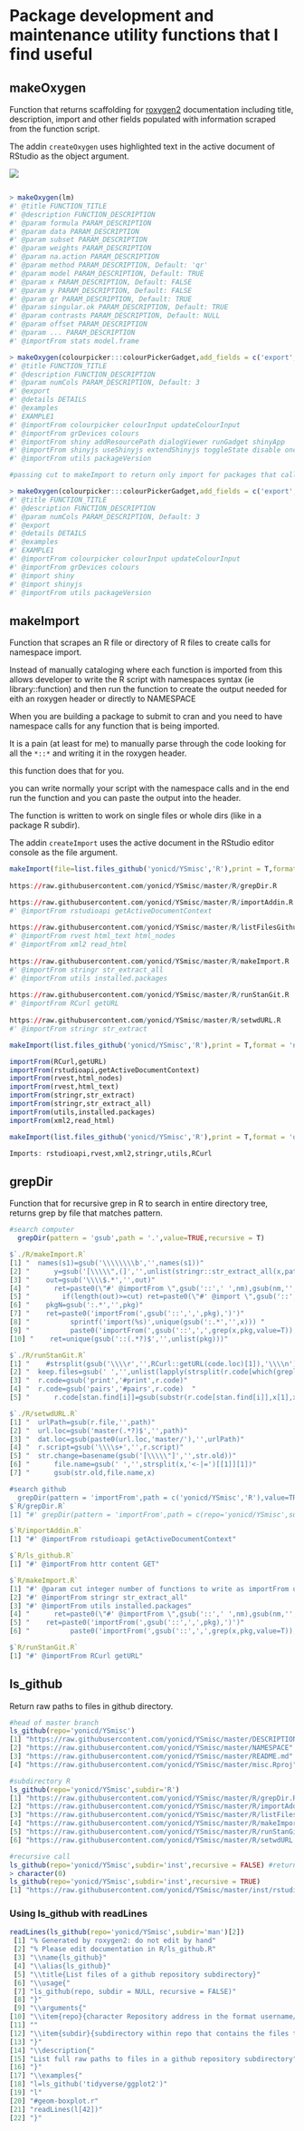 # Package development and maintenance utility functions that I find useful

## makeOxygen
Function that returns scaffolding for [roxygen2](https://cran.r-project.org/web/packages/roxygen2/vignettes/roxygen2.html) documentation including title, description, import and other fields populated with information scraped from the function script. 

The addin `createOxygen` uses highlighted text in the active document of  RStudio as the object argument.

![](https://raw.githubusercontent.com/yonicd/YSmisc/master/Miscellaneous/makeOxygen.gif)

```r

> makeOxygen(lm)
#' @title FUNCTION_TITLE
#' @description FUNCTION_DESCRIPTION
#' @param formula PARAM_DESCRIPTION
#' @param data PARAM_DESCRIPTION
#' @param subset PARAM_DESCRIPTION
#' @param weights PARAM_DESCRIPTION
#' @param na.action PARAM_DESCRIPTION
#' @param method PARAM_DESCRIPTION, Default: 'qr'
#' @param model PARAM_DESCRIPTION, Default: TRUE
#' @param x PARAM_DESCRIPTION, Default: FALSE
#' @param y PARAM_DESCRIPTION, Default: FALSE
#' @param qr PARAM_DESCRIPTION, Default: TRUE
#' @param singular.ok PARAM_DESCRIPTION, Default: TRUE
#' @param contrasts PARAM_DESCRIPTION, Default: NULL
#' @param offset PARAM_DESCRIPTION
#' @param ... PARAM_DESCRIPTION
#' @importFrom stats model.frame

> makeOxygen(colourpicker:::colourPickerGadget,add_fields = c('export','details','examples'))
#' @title FUNCTION_TITLE
#' @description FUNCTION_DESCRIPTION
#' @param numCols PARAM_DESCRIPTION, Default: 3
#' @export
#' @details DETAILS
#' @examples
#' EXAMPLE1 
#' @importFrom colourpicker colourInput updateColourInput
#' @importFrom grDevices colours
#' @importFrom shiny addResourcePath dialogViewer runGadget shinyApp
#' @importFrom shinyjs useShinyjs extendShinyjs toggleState disable onclick alert
#' @importFrom utils packageVersion

#passing cut to makeImport to return only import for packages that call more than three functions

> makeOxygen(colourpicker:::colourPickerGadget,add_fields = c('export','details','examples'),cut=3)
#' @title FUNCTION_TITLE
#' @description FUNCTION_DESCRIPTION
#' @param numCols PARAM_DESCRIPTION, Default: 3
#' @export
#' @details DETAILS
#' @examples
#' EXAMPLE1 
#' @importFrom colourpicker colourInput updateColourInput
#' @importFrom grDevices colours
#' @import shiny
#' @import shinyjs
#' @importFrom utils packageVersion
```


## makeImport
Function that scrapes an R file or directory of R files to create calls for namespace import. 

Instead of manually cataloging where each function is imported from this allows developer to write the R script with namespaces syntax (ie library::function) and then run the function to create the output needed for eith an roxygen header or directly to NAMESPACE

When you are building a package to submit to cran and you need to have namespace calls for any function that is being imported.

It is a pain (at least for me) to manually parse through the code looking for all the `*::*` and writing it in the roxygen header.

this function does that for you. 

you can write normally your script with the namespace calls and in the end run the function and you can paste the output into the header. 

The function is written to work on single files or whole dirs (like in a package R subdir).

The addin `createImport` uses the active document in the RStudio editor console as the file argument.

```r
makeImport(file=list.files_github('yonicd/YSmisc','R'),print = T,format = 'oxygen')
 
https://raw.githubusercontent.com/yonicd/YSmisc/master/R/grepDir.R

https://raw.githubusercontent.com/yonicd/YSmisc/master/R/importAddin.R
#' @importFrom rstudioapi getActiveDocumentContext
 
https://raw.githubusercontent.com/yonicd/YSmisc/master/R/listFilesGithub.R
#' @importFrom rvest html_text html_nodes
#' @importFrom xml2 read_html
 
https://raw.githubusercontent.com/yonicd/YSmisc/master/R/makeImport.R
#' @importFrom stringr str_extract_all
#' @importFrom utils installed.packages
 
https://raw.githubusercontent.com/yonicd/YSmisc/master/R/runStanGit.R
#' @importFrom RCurl getURL
 
https://raw.githubusercontent.com/yonicd/YSmisc/master/R/setwdURL.R
#' @importFrom stringr str_extract
```

```r
makeImport(list.files_github('yonicd/YSmisc','R'),print = T,format = 'namespace')

importFrom(RCurl,getURL)
importFrom(rstudioapi,getActiveDocumentContext)
importFrom(rvest,html_nodes)
importFrom(rvest,html_text)
importFrom(stringr,str_extract)
importFrom(stringr,str_extract_all)
importFrom(utils,installed.packages)
importFrom(xml2,read_html)
```

```r
makeImport(list.files_github('yonicd/YSmisc','R'),print = T,format = 'description')

Imports: rstudioapi,rvest,xml2,stringr,utils,RCurl
```

## grepDir
Function that for recursive grep in R to search in entire directory tree, returns grep by file that matches pattern. 

```r
#search computer
  grepDir(pattern = 'gsub',path = '.',value=TRUE,recursive = T)

$`./R/makeImport.R`
[1] "  names(s1)=gsub('\\\\\\\\b','',names(s1))"                                                           
[2] "      y=gsub('[\\\\\",(]','',unlist(stringr::str_extract_all(x,pattern=paste0(nm,'(.*?)\\\\('))))"    
[3] "    out=gsub('\\\\$.*','',out)"                                                                       
[4] "      ret=paste0(\"#' @importFrom \",gsub('::',' ',nm),gsub(nm,'',paste(unique(out),collapse = ' ')))"
[5] "        if(length(out)>=cut) ret=paste0(\"#' @import \",gsub('::','',nm))"                            
[6] "    pkgN=gsub(':.*','',pkg)"                                                                          
[7] "    ret=paste0('importFrom(',gsub('::',',',pkg),')')"                                                 
[8] "          sprintf('import(%s)',unique(gsub(':.*','',x))) "                                            
[9] "          paste0('importFrom(',gsub('::',',',grep(x,pkg,value=T)),')')"                               
[10] "    ret=unique(gsub('::(.*?)$','',unlist(pkg)))"                                                      

$`./R/runStanGit.R`
[1] "    #strsplit(gsub('\\\\r','',RCurl::getURL(code.loc)[1]),'\\\\n')[[1]]"                                                                            
[2] "  keep.files=gsub(' ','',unlist(lapply(strsplit(r.code[which(grepl('stan\\\\(',r.code))],'<-'),'[',1)))"                                            
[3] "  r.code=gsub('print','#print',r.code)"                                                                                                             
[4] "  r.code=gsub('pairs','#pairs',r.code)  "                                                                                                           
[5] "      r.code[stan.find[i]]=gsub(substr(r.code[stan.find[i]],x[1],x[2]),strip.path(substr(r.code[stan.find[i]],x[1]+1,x[2]-1)),r.code[stan.find[i]])"

$`./R/setwdURL.R`
[1] "  urlPath=gsub(r.file,'',path)"                         
[2] "  url.loc=gsub('master(.*?)$','',path)"                 
[3] "  dat.loc=gsub(paste0(url.loc,'master/'),'',urlPath)"   
[4] "  r.script=gsub('\\\\s+','',r.script)"                  
[5] "  str.change=basename(gsub('[\\\\\"]','',str.old))"     
[6] "      file.name=gsub(' ','',strsplit(x,'<-|=')[[1]][1])"
[7] "      gsub(str.old,file.name,x) 

#search github
  grepDir(pattern = 'importFrom',path = c('yonicd/YSmisc','R'),value=TRUE)
$`R/grepDir.R`
[1] "#' grepDir(pattern = 'importFrom',path = c(repo='yonicd/YSmisc',subdir='R'),value=TRUE)"

$`R/importAddin.R`
[1] "#' @importFrom rstudioapi getActiveDocumentContext"

$`R/ls_github.R`
[1] "#' @importFrom httr content GET"

$`R/makeImport.R`
[1] "#' @param cut integer number of functions to write as importFrom until switches to import"            
[2] "#' @importFrom stringr str_extract_all"                                                               
[3] "#' @importFrom utils installed.packages"                                                              
[4] "      ret=paste0(\"#' @importFrom \",gsub('::',' ',nm),gsub(nm,'',paste(unique(out),collapse = ' ')))"
[5] "    ret=paste0('importFrom(',gsub('::',',',pkg),')')"                                                 
[6] "          paste0('importFrom(',gsub('::',',',grep(x,pkg,value=T)),')')"                               

$`R/runStanGit.R`
[1] "#' @importFrom RCurl getURL"
```

## ls_github
Return raw paths to files in github directory. 

```r
#head of master branch
ls_github(repo='yonicd/YSmisc')
[1] "https://raw.githubusercontent.com/yonicd/YSmisc/master/DESCRIPTION"
[2] "https://raw.githubusercontent.com/yonicd/YSmisc/master/NAMESPACE"  
[3] "https://raw.githubusercontent.com/yonicd/YSmisc/master/README.md"  
[4] "https://raw.githubusercontent.com/yonicd/YSmisc/master/misc.Rproj" 

#subdirectory R
ls_github(repo='yonicd/YSmisc',subdir='R')
[1] "https://raw.githubusercontent.com/yonicd/YSmisc/master/R/grepDir.R"        
[2] "https://raw.githubusercontent.com/yonicd/YSmisc/master/R/importAddin.R"    
[3] "https://raw.githubusercontent.com/yonicd/YSmisc/master/R/listFilesGithub.R"
[4] "https://raw.githubusercontent.com/yonicd/YSmisc/master/R/makeImport.R"     
[5] "https://raw.githubusercontent.com/yonicd/YSmisc/master/R/runStanGit.R"     
[6] "https://raw.githubusercontent.com/yonicd/YSmisc/master/R/setwdURL.R"

#recursive call
ls_github(repo='yonicd/YSmisc',subdir='inst',recursive = FALSE) #returns nothing
> character(0)
ls_github(repo='yonicd/YSmisc',subdir='inst',recursive = TRUE)
[1] "https://raw.githubusercontent.com/yonicd/YSmisc/master/inst/rstudio/addins.dcf"
```

### Using ls_github with readLines

```r
readLines(ls_github(repo='yonicd/YSmisc',subdir='man')[2])
 [1] "% Generated by roxygen2: do not edit by hand"                            
 [2] "% Please edit documentation in R/ls_github.R"                            
 [3] "\\name{ls_github}"                                                       
 [4] "\\alias{ls_github}"                                                      
 [5] "\\title{List files of a github repository subdirectory}"                 
 [6] "\\usage{"                                                                
 [7] "ls_github(repo, subdir = NULL, recursive = FALSE)"                       
 [8] "}"                                                                       
 [9] "\\arguments{"                                                            
[10] "\\item{repo}{character Repository address in the format username/repo}"  
[11] ""                                                                        
[12] "\\item{subdir}{subdirectory within repo that contains the files to list}"
[13] "}"                                                                       
[14] "\\description{"                                                          
[15] "List full raw paths to files in a github repository subdirectory"        
[16] "}"                                                                       
[17] "\\examples{"                                                             
[18] "l=ls_github('tidyverse/ggplot2')"                                        
[19] "l"                                                                       
[20] "#geom-boxplot.r"                                                         
[21] "readLines(l[42])"                                                        
[22] "}"  
```